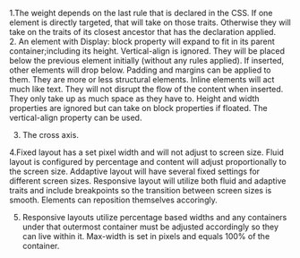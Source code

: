 1.The weight depends on the last rule that is declared in the CSS.  If one element is directly targeted, that will take on those traits.  Otherwise they will take on the traits of its closest ancestor that has the declaration applied.  
2. An element with Display: block property will expand to fit in its parent container;including its height. Vertical-align is ignored. They will be placed below the previous element initially (without any rules applied).  If inserted, other elements will drop below.  Padding and margins can be applied to them. They are more or less structural elements.
Inline elements will act much like text.  They will not disrupt the flow of the content when inserted.  They only take up as much space as they have to. Height and width properties are ignored but can take on block properties if floated. The vertical-align property can be used.

3.  The cross axis.

4.Fixed layout has a set pixel width and will not adjust to screen size.  Fluid layout is configured by percentage and content will adjust proportionally to the screen size.  Addaptive layout will have several fixed settings for different screen sizes.  Responsive layout will utilize both fluid and adaptive traits and include breakpoints so the transition between screen sizes is smooth.  Elements can reposition themselves accoringly.

5. Responsive layouts utilize percentage based widths and any containers under that outermost container must be adjusted accordingly so they can live within it.  Max-width is set in pixels and equals 100% of the container. 